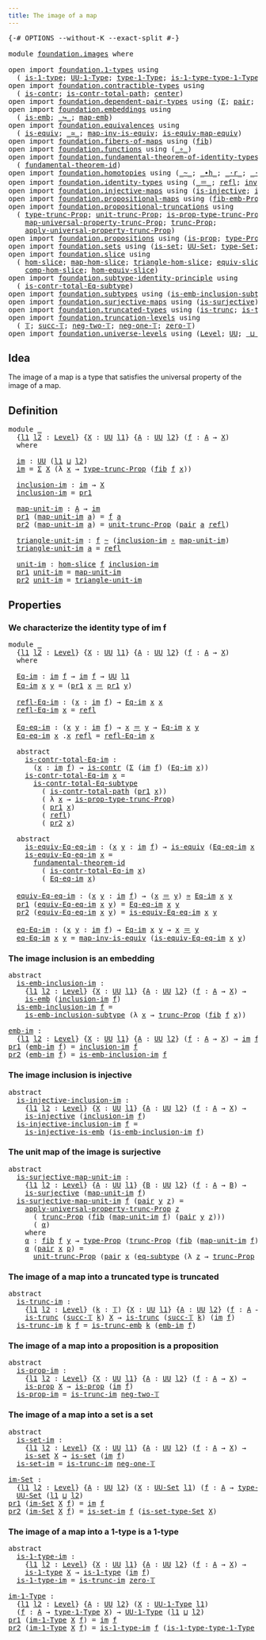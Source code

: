 ```yaml
---
title: The image of a map
---
```


<pre class="Agda"><a id="44" class="Symbol">{-#</a> <a id="48" class="Keyword">OPTIONS</a> <a id="56" class="Pragma">--without-K</a> <a id="68" class="Pragma">--exact-split</a> <a id="82" class="Symbol">#-}</a>

<a id="87" class="Keyword">module</a> <a id="94" href="foundation.images.html" class="Module">foundation.images</a> <a id="112" class="Keyword">where</a>

<a id="119" class="Keyword">open</a> <a id="124" class="Keyword">import</a> <a id="131" href="foundation.1-types.html" class="Module">foundation.1-types</a> <a id="150" class="Keyword">using</a>
  <a id="158" class="Symbol">(</a> <a id="160" href="foundation-core.1-types.html#807" class="Function">is-1-type</a><a id="169" class="Symbol">;</a> <a id="171" href="foundation-core.1-types.html#873" class="Function">UU-1-Type</a><a id="180" class="Symbol">;</a> <a id="182" href="foundation-core.1-types.html#945" class="Function">type-1-Type</a><a id="193" class="Symbol">;</a> <a id="195" href="foundation-core.1-types.html#1022" class="Function">is-1-type-type-1-Type</a><a id="216" class="Symbol">)</a>
<a id="218" class="Keyword">open</a> <a id="223" class="Keyword">import</a> <a id="230" href="foundation.contractible-types.html" class="Module">foundation.contractible-types</a> <a id="260" class="Keyword">using</a>
  <a id="268" class="Symbol">(</a> <a id="270" href="foundation-core.contractible-types.html#1006" class="Function">is-contr</a><a id="278" class="Symbol">;</a> <a id="280" href="foundation-core.contractible-types.html#2046" class="Function">is-contr-total-path</a><a id="299" class="Symbol">;</a> <a id="301" href="foundation-core.contractible-types.html#1098" class="Function">center</a><a id="307" class="Symbol">)</a>
<a id="309" class="Keyword">open</a> <a id="314" class="Keyword">import</a> <a id="321" href="foundation.dependent-pair-types.html" class="Module">foundation.dependent-pair-types</a> <a id="353" class="Keyword">using</a> <a id="359" class="Symbol">(</a><a id="360" href="foundation-core.dependent-pair-types.html#515" class="Record">Σ</a><a id="361" class="Symbol">;</a> <a id="363" href="foundation-core.dependent-pair-types.html#588" class="InductiveConstructor">pair</a><a id="367" class="Symbol">;</a> <a id="369" href="foundation-core.dependent-pair-types.html#605" class="Field">pr1</a><a id="372" class="Symbol">;</a> <a id="374" href="foundation-core.dependent-pair-types.html#617" class="Field">pr2</a><a id="377" class="Symbol">)</a>
<a id="379" class="Keyword">open</a> <a id="384" class="Keyword">import</a> <a id="391" href="foundation.embeddings.html" class="Module">foundation.embeddings</a> <a id="413" class="Keyword">using</a>
  <a id="421" class="Symbol">(</a> <a id="423" href="foundation-core.embeddings.html#992" class="Function">is-emb</a><a id="429" class="Symbol">;</a> <a id="431" href="foundation-core.embeddings.html#1074" class="Function Operator">_↪_</a><a id="434" class="Symbol">;</a> <a id="436" href="foundation-core.embeddings.html#1217" class="Function">map-emb</a><a id="443" class="Symbol">)</a>
<a id="445" class="Keyword">open</a> <a id="450" class="Keyword">import</a> <a id="457" href="foundation.equivalences.html" class="Module">foundation.equivalences</a> <a id="481" class="Keyword">using</a>
  <a id="489" class="Symbol">(</a> <a id="491" href="foundation-core.equivalences.html#1556" class="Function">is-equiv</a><a id="499" class="Symbol">;</a> <a id="501" href="foundation-core.equivalences.html#1621" class="Function Operator">_≃_</a><a id="504" class="Symbol">;</a> <a id="506" href="foundation-core.equivalences.html#4187" class="Function">map-inv-is-equiv</a><a id="522" class="Symbol">;</a> <a id="524" href="foundation-core.equivalences.html#1876" class="Function">is-equiv-map-equiv</a><a id="542" class="Symbol">)</a>
<a id="544" class="Keyword">open</a> <a id="549" class="Keyword">import</a> <a id="556" href="foundation.fibers-of-maps.html" class="Module">foundation.fibers-of-maps</a> <a id="582" class="Keyword">using</a> <a id="588" class="Symbol">(</a><a id="589" href="foundation-core.fibers-of-maps.html#942" class="Function">fib</a><a id="592" class="Symbol">)</a>
<a id="594" class="Keyword">open</a> <a id="599" class="Keyword">import</a> <a id="606" href="foundation.functions.html" class="Module">foundation.functions</a> <a id="627" class="Keyword">using</a> <a id="633" class="Symbol">(</a><a id="634" href="foundation-core.functions.html#420" class="Function Operator">_∘_</a><a id="637" class="Symbol">)</a>
<a id="639" class="Keyword">open</a> <a id="644" class="Keyword">import</a> <a id="651" href="foundation.fundamental-theorem-of-identity-types.html" class="Module">foundation.fundamental-theorem-of-identity-types</a> <a id="700" class="Keyword">using</a>
  <a id="708" class="Symbol">(</a> <a id="710" href="foundation-core.fundamental-theorem-of-identity-types.html#1894" class="Function">fundamental-theorem-id</a><a id="732" class="Symbol">)</a>
<a id="734" class="Keyword">open</a> <a id="739" class="Keyword">import</a> <a id="746" href="foundation.homotopies.html" class="Module">foundation.homotopies</a> <a id="768" class="Keyword">using</a> <a id="774" class="Symbol">(</a><a id="775" href="foundation-core.homotopies.html#1249" class="Function Operator">_~_</a><a id="778" class="Symbol">;</a> <a id="780" href="foundation-core.homotopies.html#1794" class="Function Operator">_∙h_</a><a id="784" class="Symbol">;</a> <a id="786" href="foundation-core.homotopies.html#2710" class="Function Operator">_·r_</a><a id="790" class="Symbol">;</a> <a id="792" href="foundation-core.homotopies.html#2504" class="Function Operator">_·l_</a><a id="796" class="Symbol">)</a>
<a id="798" class="Keyword">open</a> <a id="803" class="Keyword">import</a> <a id="810" href="foundation.identity-types.html" class="Module">foundation.identity-types</a> <a id="836" class="Keyword">using</a> <a id="842" class="Symbol">(</a><a id="843" href="foundation-core.identity-types.html#1865" class="Function Operator">_＝_</a><a id="846" class="Symbol">;</a> <a id="848" href="foundation-core.identity-types.html#1820" class="InductiveConstructor">refl</a><a id="852" class="Symbol">;</a> <a id="854" href="foundation-core.identity-types.html#2729" class="Function">inv</a><a id="857" class="Symbol">;</a> <a id="859" href="foundation-core.identity-types.html#2425" class="Function Operator">_∙_</a><a id="862" class="Symbol">)</a>
<a id="864" class="Keyword">open</a> <a id="869" class="Keyword">import</a> <a id="876" href="foundation.injective-maps.html" class="Module">foundation.injective-maps</a> <a id="902" class="Keyword">using</a> <a id="908" class="Symbol">(</a><a id="909" href="foundation.injective-maps.html#1309" class="Function">is-injective</a><a id="921" class="Symbol">;</a> <a id="923" href="foundation.injective-maps.html#3645" class="Function">is-injective-is-emb</a><a id="942" class="Symbol">)</a>
<a id="944" class="Keyword">open</a> <a id="949" class="Keyword">import</a> <a id="956" href="foundation.propositional-maps.html" class="Module">foundation.propositional-maps</a> <a id="986" class="Keyword">using</a> <a id="992" class="Symbol">(</a><a id="993" href="foundation-core.propositional-maps.html#2437" class="Function">fib-emb-Prop</a><a id="1005" class="Symbol">)</a>
<a id="1007" class="Keyword">open</a> <a id="1012" class="Keyword">import</a> <a id="1019" href="foundation.propositional-truncations.html" class="Module">foundation.propositional-truncations</a> <a id="1056" class="Keyword">using</a>
  <a id="1064" class="Symbol">(</a> <a id="1066" href="foundation.propositional-truncations.html#2209" class="Function">type-trunc-Prop</a><a id="1081" class="Symbol">;</a> <a id="1083" href="foundation.propositional-truncations.html#2293" class="Function">unit-trunc-Prop</a><a id="1098" class="Symbol">;</a> <a id="1100" href="foundation.propositional-truncations.html#2388" class="Function">is-prop-type-trunc-Prop</a><a id="1123" class="Symbol">;</a>
    <a id="1129" href="foundation.propositional-truncations.html#5416" class="Function">map-universal-property-trunc-Prop</a><a id="1162" class="Symbol">;</a> <a id="1164" href="foundation.propositional-truncations.html#2707" class="Function">trunc-Prop</a><a id="1174" class="Symbol">;</a>
    <a id="1180" href="foundation.propositional-truncations.html#5775" class="Function">apply-universal-property-trunc-Prop</a><a id="1215" class="Symbol">)</a>
<a id="1217" class="Keyword">open</a> <a id="1222" class="Keyword">import</a> <a id="1229" href="foundation.propositions.html" class="Module">foundation.propositions</a> <a id="1253" class="Keyword">using</a> <a id="1259" class="Symbol">(</a><a id="1260" href="foundation-core.propositions.html#1309" class="Function">is-prop</a><a id="1267" class="Symbol">;</a> <a id="1269" href="foundation-core.propositions.html#1495" class="Function">type-Prop</a><a id="1278" class="Symbol">)</a>
<a id="1280" class="Keyword">open</a> <a id="1285" class="Keyword">import</a> <a id="1292" href="foundation.sets.html" class="Module">foundation.sets</a> <a id="1308" class="Keyword">using</a> <a id="1314" class="Symbol">(</a><a id="1315" href="foundation-core.sets.html#1113" class="Function">is-set</a><a id="1321" class="Symbol">;</a> <a id="1323" href="foundation-core.sets.html#1190" class="Function">UU-Set</a><a id="1329" class="Symbol">;</a> <a id="1331" href="foundation-core.sets.html#1304" class="Function">type-Set</a><a id="1339" class="Symbol">;</a> <a id="1341" href="foundation-core.sets.html#1355" class="Function">is-set-type-Set</a><a id="1356" class="Symbol">)</a>
<a id="1358" class="Keyword">open</a> <a id="1363" class="Keyword">import</a> <a id="1370" href="foundation.slice.html" class="Module">foundation.slice</a> <a id="1387" class="Keyword">using</a>
  <a id="1395" class="Symbol">(</a> <a id="1397" href="foundation.slice.html#2949" class="Function">hom-slice</a><a id="1406" class="Symbol">;</a> <a id="1408" href="foundation.slice.html#3125" class="Function">map-hom-slice</a><a id="1421" class="Symbol">;</a> <a id="1423" href="foundation.slice.html#3277" class="Function">triangle-hom-slice</a><a id="1441" class="Symbol">;</a> <a id="1443" href="foundation.slice.html#8085" class="Function">equiv-slice</a><a id="1454" class="Symbol">;</a> <a id="1456" href="foundation.slice.html#3653" class="Function">htpy-hom-slice</a><a id="1470" class="Symbol">;</a>
    <a id="1476" href="foundation.slice.html#4410" class="Function">comp-hom-slice</a><a id="1490" class="Symbol">;</a> <a id="1492" href="foundation.slice.html#8277" class="Function">hom-equiv-slice</a><a id="1507" class="Symbol">)</a>
<a id="1509" class="Keyword">open</a> <a id="1514" class="Keyword">import</a> <a id="1521" href="foundation.subtype-identity-principle.html" class="Module">foundation.subtype-identity-principle</a> <a id="1559" class="Keyword">using</a>
  <a id="1567" class="Symbol">(</a> <a id="1569" href="foundation-core.subtype-identity-principle.html#1586" class="Function">is-contr-total-Eq-subtype</a><a id="1594" class="Symbol">)</a>
<a id="1596" class="Keyword">open</a> <a id="1601" class="Keyword">import</a> <a id="1608" href="foundation.subtypes.html" class="Module">foundation.subtypes</a> <a id="1628" class="Keyword">using</a> <a id="1634" class="Symbol">(</a><a id="1635" href="foundation-core.subtypes.html#3755" class="Function">is-emb-inclusion-subtype</a><a id="1659" class="Symbol">;</a> <a id="1661" href="foundation-core.subtypes.html#3438" class="Function">eq-subtype</a><a id="1671" class="Symbol">)</a>
<a id="1673" class="Keyword">open</a> <a id="1678" class="Keyword">import</a> <a id="1685" href="foundation.surjective-maps.html" class="Module">foundation.surjective-maps</a> <a id="1712" class="Keyword">using</a> <a id="1718" class="Symbol">(</a><a id="1719" href="foundation.surjective-maps.html#1938" class="Function">is-surjective</a><a id="1732" class="Symbol">)</a>
<a id="1734" class="Keyword">open</a> <a id="1739" class="Keyword">import</a> <a id="1746" href="foundation.truncated-types.html" class="Module">foundation.truncated-types</a> <a id="1773" class="Keyword">using</a> <a id="1779" class="Symbol">(</a><a id="1780" href="foundation-core.truncated-types.html#1741" class="Function">is-trunc</a><a id="1788" class="Symbol">;</a> <a id="1790" href="foundation-core.truncated-types.html#5461" class="Function">is-trunc-emb</a><a id="1802" class="Symbol">)</a>
<a id="1804" class="Keyword">open</a> <a id="1809" class="Keyword">import</a> <a id="1816" href="foundation.truncation-levels.html" class="Module">foundation.truncation-levels</a> <a id="1845" class="Keyword">using</a>
  <a id="1853" class="Symbol">(</a> <a id="1855" href="foundation-core.truncation-levels.html#395" class="Datatype">𝕋</a><a id="1856" class="Symbol">;</a> <a id="1858" href="foundation-core.truncation-levels.html#432" class="InductiveConstructor">succ-𝕋</a><a id="1864" class="Symbol">;</a> <a id="1866" href="foundation-core.truncation-levels.html#416" class="InductiveConstructor">neg-two-𝕋</a><a id="1875" class="Symbol">;</a> <a id="1877" href="foundation-core.truncation-levels.html#448" class="Function">neg-one-𝕋</a><a id="1886" class="Symbol">;</a> <a id="1888" href="foundation-core.truncation-levels.html#492" class="Function">zero-𝕋</a><a id="1894" class="Symbol">)</a>
<a id="1896" class="Keyword">open</a> <a id="1901" class="Keyword">import</a> <a id="1908" href="foundation.universe-levels.html" class="Module">foundation.universe-levels</a> <a id="1935" class="Keyword">using</a> <a id="1941" class="Symbol">(</a><a id="1942" href="Agda.Primitive.html#597" class="Postulate">Level</a><a id="1947" class="Symbol">;</a> <a id="1949" href="foundation-core.universe-levels.html#235" class="Primitive">UU</a><a id="1951" class="Symbol">;</a> <a id="1953" href="Agda.Primitive.html#810" class="Primitive Operator">_⊔_</a><a id="1956" class="Symbol">)</a>
</pre>
## Idea

The image of a map is a type that satisfies the universal property of the image of a map.

## Definition

<pre class="Agda"><a id="2086" class="Keyword">module</a> <a id="2093" href="foundation.images.html#2093" class="Module">_</a>
  <a id="2097" class="Symbol">{</a><a id="2098" href="foundation.images.html#2098" class="Bound">l1</a> <a id="2101" href="foundation.images.html#2101" class="Bound">l2</a> <a id="2104" class="Symbol">:</a> <a id="2106" href="Agda.Primitive.html#597" class="Postulate">Level</a><a id="2111" class="Symbol">}</a> <a id="2113" class="Symbol">{</a><a id="2114" href="foundation.images.html#2114" class="Bound">X</a> <a id="2116" class="Symbol">:</a> <a id="2118" href="foundation-core.universe-levels.html#235" class="Primitive">UU</a> <a id="2121" href="foundation.images.html#2098" class="Bound">l1</a><a id="2123" class="Symbol">}</a> <a id="2125" class="Symbol">{</a><a id="2126" href="foundation.images.html#2126" class="Bound">A</a> <a id="2128" class="Symbol">:</a> <a id="2130" href="foundation-core.universe-levels.html#235" class="Primitive">UU</a> <a id="2133" href="foundation.images.html#2101" class="Bound">l2</a><a id="2135" class="Symbol">}</a> <a id="2137" class="Symbol">(</a><a id="2138" href="foundation.images.html#2138" class="Bound">f</a> <a id="2140" class="Symbol">:</a> <a id="2142" href="foundation.images.html#2126" class="Bound">A</a> <a id="2144" class="Symbol">→</a> <a id="2146" href="foundation.images.html#2114" class="Bound">X</a><a id="2147" class="Symbol">)</a>
  <a id="2151" class="Keyword">where</a>
    
  <a id="2164" href="foundation.images.html#2164" class="Function">im</a> <a id="2167" class="Symbol">:</a> <a id="2169" href="foundation-core.universe-levels.html#235" class="Primitive">UU</a> <a id="2172" class="Symbol">(</a><a id="2173" href="foundation.images.html#2098" class="Bound">l1</a> <a id="2176" href="Agda.Primitive.html#810" class="Primitive Operator">⊔</a> <a id="2178" href="foundation.images.html#2101" class="Bound">l2</a><a id="2180" class="Symbol">)</a>
  <a id="2184" href="foundation.images.html#2164" class="Function">im</a> <a id="2187" class="Symbol">=</a> <a id="2189" href="foundation-core.dependent-pair-types.html#515" class="Record">Σ</a> <a id="2191" href="foundation.images.html#2114" class="Bound">X</a> <a id="2193" class="Symbol">(λ</a> <a id="2196" href="foundation.images.html#2196" class="Bound">x</a> <a id="2198" class="Symbol">→</a> <a id="2200" href="foundation.propositional-truncations.html#2209" class="Function">type-trunc-Prop</a> <a id="2216" class="Symbol">(</a><a id="2217" href="foundation-core.fibers-of-maps.html#942" class="Function">fib</a> <a id="2221" href="foundation.images.html#2138" class="Bound">f</a> <a id="2223" href="foundation.images.html#2196" class="Bound">x</a><a id="2224" class="Symbol">))</a>

  <a id="2230" href="foundation.images.html#2230" class="Function">inclusion-im</a> <a id="2243" class="Symbol">:</a> <a id="2245" href="foundation.images.html#2164" class="Function">im</a> <a id="2248" class="Symbol">→</a> <a id="2250" href="foundation.images.html#2114" class="Bound">X</a>
  <a id="2254" href="foundation.images.html#2230" class="Function">inclusion-im</a> <a id="2267" class="Symbol">=</a> <a id="2269" href="foundation-core.dependent-pair-types.html#605" class="Field">pr1</a>

  <a id="2276" href="foundation.images.html#2276" class="Function">map-unit-im</a> <a id="2288" class="Symbol">:</a> <a id="2290" href="foundation.images.html#2126" class="Bound">A</a> <a id="2292" class="Symbol">→</a> <a id="2294" href="foundation.images.html#2164" class="Function">im</a>
  <a id="2299" href="foundation-core.dependent-pair-types.html#605" class="Field">pr1</a> <a id="2303" class="Symbol">(</a><a id="2304" href="foundation.images.html#2276" class="Function">map-unit-im</a> <a id="2316" href="foundation.images.html#2316" class="Bound">a</a><a id="2317" class="Symbol">)</a> <a id="2319" class="Symbol">=</a> <a id="2321" href="foundation.images.html#2138" class="Bound">f</a> <a id="2323" href="foundation.images.html#2316" class="Bound">a</a>
  <a id="2327" href="foundation-core.dependent-pair-types.html#617" class="Field">pr2</a> <a id="2331" class="Symbol">(</a><a id="2332" href="foundation.images.html#2276" class="Function">map-unit-im</a> <a id="2344" href="foundation.images.html#2344" class="Bound">a</a><a id="2345" class="Symbol">)</a> <a id="2347" class="Symbol">=</a> <a id="2349" href="foundation.propositional-truncations.html#2293" class="Function">unit-trunc-Prop</a> <a id="2365" class="Symbol">(</a><a id="2366" href="foundation-core.dependent-pair-types.html#588" class="InductiveConstructor">pair</a> <a id="2371" href="foundation.images.html#2344" class="Bound">a</a> <a id="2373" href="foundation-core.identity-types.html#1820" class="InductiveConstructor">refl</a><a id="2377" class="Symbol">)</a>

  <a id="2382" href="foundation.images.html#2382" class="Function">triangle-unit-im</a> <a id="2399" class="Symbol">:</a> <a id="2401" href="foundation.images.html#2138" class="Bound">f</a> <a id="2403" href="foundation-core.homotopies.html#1249" class="Function Operator">~</a> <a id="2405" class="Symbol">(</a><a id="2406" href="foundation.images.html#2230" class="Function">inclusion-im</a> <a id="2419" href="foundation-core.functions.html#420" class="Function Operator">∘</a> <a id="2421" href="foundation.images.html#2276" class="Function">map-unit-im</a><a id="2432" class="Symbol">)</a>
  <a id="2436" href="foundation.images.html#2382" class="Function">triangle-unit-im</a> <a id="2453" href="foundation.images.html#2453" class="Bound">a</a> <a id="2455" class="Symbol">=</a> <a id="2457" href="foundation-core.identity-types.html#1820" class="InductiveConstructor">refl</a>

  <a id="2465" href="foundation.images.html#2465" class="Function">unit-im</a> <a id="2473" class="Symbol">:</a> <a id="2475" href="foundation.slice.html#2949" class="Function">hom-slice</a> <a id="2485" href="foundation.images.html#2138" class="Bound">f</a> <a id="2487" href="foundation.images.html#2230" class="Function">inclusion-im</a>
  <a id="2502" href="foundation-core.dependent-pair-types.html#605" class="Field">pr1</a> <a id="2506" href="foundation.images.html#2465" class="Function">unit-im</a> <a id="2514" class="Symbol">=</a> <a id="2516" href="foundation.images.html#2276" class="Function">map-unit-im</a>
  <a id="2530" href="foundation-core.dependent-pair-types.html#617" class="Field">pr2</a> <a id="2534" href="foundation.images.html#2465" class="Function">unit-im</a> <a id="2542" class="Symbol">=</a> <a id="2544" href="foundation.images.html#2382" class="Function">triangle-unit-im</a>
</pre>
## Properties

### We characterize the identity type of im f

<pre class="Agda"><a id="2636" class="Keyword">module</a> <a id="2643" href="foundation.images.html#2643" class="Module">_</a>
  <a id="2647" class="Symbol">{</a><a id="2648" href="foundation.images.html#2648" class="Bound">l1</a> <a id="2651" href="foundation.images.html#2651" class="Bound">l2</a> <a id="2654" class="Symbol">:</a> <a id="2656" href="Agda.Primitive.html#597" class="Postulate">Level</a><a id="2661" class="Symbol">}</a> <a id="2663" class="Symbol">{</a><a id="2664" href="foundation.images.html#2664" class="Bound">X</a> <a id="2666" class="Symbol">:</a> <a id="2668" href="foundation-core.universe-levels.html#235" class="Primitive">UU</a> <a id="2671" href="foundation.images.html#2648" class="Bound">l1</a><a id="2673" class="Symbol">}</a> <a id="2675" class="Symbol">{</a><a id="2676" href="foundation.images.html#2676" class="Bound">A</a> <a id="2678" class="Symbol">:</a> <a id="2680" href="foundation-core.universe-levels.html#235" class="Primitive">UU</a> <a id="2683" href="foundation.images.html#2651" class="Bound">l2</a><a id="2685" class="Symbol">}</a> <a id="2687" class="Symbol">(</a><a id="2688" href="foundation.images.html#2688" class="Bound">f</a> <a id="2690" class="Symbol">:</a> <a id="2692" href="foundation.images.html#2676" class="Bound">A</a> <a id="2694" class="Symbol">→</a> <a id="2696" href="foundation.images.html#2664" class="Bound">X</a><a id="2697" class="Symbol">)</a>
  <a id="2701" class="Keyword">where</a>

  <a id="2710" href="foundation.images.html#2710" class="Function">Eq-im</a> <a id="2716" class="Symbol">:</a> <a id="2718" href="foundation.images.html#2164" class="Function">im</a> <a id="2721" href="foundation.images.html#2688" class="Bound">f</a> <a id="2723" class="Symbol">→</a> <a id="2725" href="foundation.images.html#2164" class="Function">im</a> <a id="2728" href="foundation.images.html#2688" class="Bound">f</a> <a id="2730" class="Symbol">→</a> <a id="2732" href="foundation-core.universe-levels.html#235" class="Primitive">UU</a> <a id="2735" href="foundation.images.html#2648" class="Bound">l1</a>
  <a id="2740" href="foundation.images.html#2710" class="Function">Eq-im</a> <a id="2746" href="foundation.images.html#2746" class="Bound">x</a> <a id="2748" href="foundation.images.html#2748" class="Bound">y</a> <a id="2750" class="Symbol">=</a> <a id="2752" class="Symbol">(</a><a id="2753" href="foundation-core.dependent-pair-types.html#605" class="Field">pr1</a> <a id="2757" href="foundation.images.html#2746" class="Bound">x</a> <a id="2759" href="foundation-core.identity-types.html#1865" class="Function Operator">＝</a> <a id="2761" href="foundation-core.dependent-pair-types.html#605" class="Field">pr1</a> <a id="2765" href="foundation.images.html#2748" class="Bound">y</a><a id="2766" class="Symbol">)</a>

  <a id="2771" href="foundation.images.html#2771" class="Function">refl-Eq-im</a> <a id="2782" class="Symbol">:</a> <a id="2784" class="Symbol">(</a><a id="2785" href="foundation.images.html#2785" class="Bound">x</a> <a id="2787" class="Symbol">:</a> <a id="2789" href="foundation.images.html#2164" class="Function">im</a> <a id="2792" href="foundation.images.html#2688" class="Bound">f</a><a id="2793" class="Symbol">)</a> <a id="2795" class="Symbol">→</a> <a id="2797" href="foundation.images.html#2710" class="Function">Eq-im</a> <a id="2803" href="foundation.images.html#2785" class="Bound">x</a> <a id="2805" href="foundation.images.html#2785" class="Bound">x</a>
  <a id="2809" href="foundation.images.html#2771" class="Function">refl-Eq-im</a> <a id="2820" href="foundation.images.html#2820" class="Bound">x</a> <a id="2822" class="Symbol">=</a> <a id="2824" href="foundation-core.identity-types.html#1820" class="InductiveConstructor">refl</a>

  <a id="2832" href="foundation.images.html#2832" class="Function">Eq-eq-im</a> <a id="2841" class="Symbol">:</a> <a id="2843" class="Symbol">(</a><a id="2844" href="foundation.images.html#2844" class="Bound">x</a> <a id="2846" href="foundation.images.html#2846" class="Bound">y</a> <a id="2848" class="Symbol">:</a> <a id="2850" href="foundation.images.html#2164" class="Function">im</a> <a id="2853" href="foundation.images.html#2688" class="Bound">f</a><a id="2854" class="Symbol">)</a> <a id="2856" class="Symbol">→</a> <a id="2858" href="foundation.images.html#2844" class="Bound">x</a> <a id="2860" href="foundation-core.identity-types.html#1865" class="Function Operator">＝</a> <a id="2862" href="foundation.images.html#2846" class="Bound">y</a> <a id="2864" class="Symbol">→</a> <a id="2866" href="foundation.images.html#2710" class="Function">Eq-im</a> <a id="2872" href="foundation.images.html#2844" class="Bound">x</a> <a id="2874" href="foundation.images.html#2846" class="Bound">y</a>
  <a id="2878" href="foundation.images.html#2832" class="Function">Eq-eq-im</a> <a id="2887" href="foundation.images.html#2887" class="Bound">x</a> <a id="2889" class="DottedPattern Symbol">.</a><a id="2890" href="foundation.images.html#2887" class="DottedPattern Bound">x</a> <a id="2892" href="foundation-core.identity-types.html#1820" class="InductiveConstructor">refl</a> <a id="2897" class="Symbol">=</a> <a id="2899" href="foundation.images.html#2771" class="Function">refl-Eq-im</a> <a id="2910" href="foundation.images.html#2887" class="Bound">x</a>

  <a id="2915" class="Keyword">abstract</a>
    <a id="2928" href="foundation.images.html#2928" class="Function">is-contr-total-Eq-im</a> <a id="2949" class="Symbol">:</a>
      <a id="2957" class="Symbol">(</a><a id="2958" href="foundation.images.html#2958" class="Bound">x</a> <a id="2960" class="Symbol">:</a> <a id="2962" href="foundation.images.html#2164" class="Function">im</a> <a id="2965" href="foundation.images.html#2688" class="Bound">f</a><a id="2966" class="Symbol">)</a> <a id="2968" class="Symbol">→</a> <a id="2970" href="foundation-core.contractible-types.html#1006" class="Function">is-contr</a> <a id="2979" class="Symbol">(</a><a id="2980" href="foundation-core.dependent-pair-types.html#515" class="Record">Σ</a> <a id="2982" class="Symbol">(</a><a id="2983" href="foundation.images.html#2164" class="Function">im</a> <a id="2986" href="foundation.images.html#2688" class="Bound">f</a><a id="2987" class="Symbol">)</a> <a id="2989" class="Symbol">(</a><a id="2990" href="foundation.images.html#2710" class="Function">Eq-im</a> <a id="2996" href="foundation.images.html#2958" class="Bound">x</a><a id="2997" class="Symbol">))</a>
    <a id="3004" href="foundation.images.html#2928" class="Function">is-contr-total-Eq-im</a> <a id="3025" href="foundation.images.html#3025" class="Bound">x</a> <a id="3027" class="Symbol">=</a>
      <a id="3035" href="foundation-core.subtype-identity-principle.html#1586" class="Function">is-contr-total-Eq-subtype</a>
        <a id="3069" class="Symbol">(</a> <a id="3071" href="foundation-core.contractible-types.html#2046" class="Function">is-contr-total-path</a> <a id="3091" class="Symbol">(</a><a id="3092" href="foundation-core.dependent-pair-types.html#605" class="Field">pr1</a> <a id="3096" href="foundation.images.html#3025" class="Bound">x</a><a id="3097" class="Symbol">))</a>
        <a id="3108" class="Symbol">(</a> <a id="3110" class="Symbol">λ</a> <a id="3112" href="foundation.images.html#3112" class="Bound">x</a> <a id="3114" class="Symbol">→</a> <a id="3116" href="foundation.propositional-truncations.html#2388" class="Function">is-prop-type-trunc-Prop</a><a id="3139" class="Symbol">)</a>
        <a id="3149" class="Symbol">(</a> <a id="3151" href="foundation-core.dependent-pair-types.html#605" class="Field">pr1</a> <a id="3155" href="foundation.images.html#3025" class="Bound">x</a><a id="3156" class="Symbol">)</a>
        <a id="3166" class="Symbol">(</a> <a id="3168" href="foundation-core.identity-types.html#1820" class="InductiveConstructor">refl</a><a id="3172" class="Symbol">)</a>
        <a id="3182" class="Symbol">(</a> <a id="3184" href="foundation-core.dependent-pair-types.html#617" class="Field">pr2</a> <a id="3188" href="foundation.images.html#3025" class="Bound">x</a><a id="3189" class="Symbol">)</a>

  <a id="3194" class="Keyword">abstract</a>
    <a id="3207" href="foundation.images.html#3207" class="Function">is-equiv-Eq-eq-im</a> <a id="3225" class="Symbol">:</a> <a id="3227" class="Symbol">(</a><a id="3228" href="foundation.images.html#3228" class="Bound">x</a> <a id="3230" href="foundation.images.html#3230" class="Bound">y</a> <a id="3232" class="Symbol">:</a> <a id="3234" href="foundation.images.html#2164" class="Function">im</a> <a id="3237" href="foundation.images.html#2688" class="Bound">f</a><a id="3238" class="Symbol">)</a> <a id="3240" class="Symbol">→</a> <a id="3242" href="foundation-core.equivalences.html#1556" class="Function">is-equiv</a> <a id="3251" class="Symbol">(</a><a id="3252" href="foundation.images.html#2832" class="Function">Eq-eq-im</a> <a id="3261" href="foundation.images.html#3228" class="Bound">x</a> <a id="3263" href="foundation.images.html#3230" class="Bound">y</a><a id="3264" class="Symbol">)</a>
    <a id="3270" href="foundation.images.html#3207" class="Function">is-equiv-Eq-eq-im</a> <a id="3288" href="foundation.images.html#3288" class="Bound">x</a> <a id="3290" class="Symbol">=</a>
      <a id="3298" href="foundation-core.fundamental-theorem-of-identity-types.html#1894" class="Function">fundamental-theorem-id</a> 
        <a id="3330" class="Symbol">(</a> <a id="3332" href="foundation.images.html#2928" class="Function">is-contr-total-Eq-im</a> <a id="3353" href="foundation.images.html#3288" class="Bound">x</a><a id="3354" class="Symbol">)</a>
        <a id="3364" class="Symbol">(</a> <a id="3366" href="foundation.images.html#2832" class="Function">Eq-eq-im</a> <a id="3375" href="foundation.images.html#3288" class="Bound">x</a><a id="3376" class="Symbol">)</a>

  <a id="3381" href="foundation.images.html#3381" class="Function">equiv-Eq-eq-im</a> <a id="3396" class="Symbol">:</a> <a id="3398" class="Symbol">(</a><a id="3399" href="foundation.images.html#3399" class="Bound">x</a> <a id="3401" href="foundation.images.html#3401" class="Bound">y</a> <a id="3403" class="Symbol">:</a> <a id="3405" href="foundation.images.html#2164" class="Function">im</a> <a id="3408" href="foundation.images.html#2688" class="Bound">f</a><a id="3409" class="Symbol">)</a> <a id="3411" class="Symbol">→</a> <a id="3413" class="Symbol">(</a><a id="3414" href="foundation.images.html#3399" class="Bound">x</a> <a id="3416" href="foundation-core.identity-types.html#1865" class="Function Operator">＝</a> <a id="3418" href="foundation.images.html#3401" class="Bound">y</a><a id="3419" class="Symbol">)</a> <a id="3421" href="foundation-core.equivalences.html#1621" class="Function Operator">≃</a> <a id="3423" href="foundation.images.html#2710" class="Function">Eq-im</a> <a id="3429" href="foundation.images.html#3399" class="Bound">x</a> <a id="3431" href="foundation.images.html#3401" class="Bound">y</a>
  <a id="3435" href="foundation-core.dependent-pair-types.html#605" class="Field">pr1</a> <a id="3439" class="Symbol">(</a><a id="3440" href="foundation.images.html#3381" class="Function">equiv-Eq-eq-im</a> <a id="3455" href="foundation.images.html#3455" class="Bound">x</a> <a id="3457" href="foundation.images.html#3457" class="Bound">y</a><a id="3458" class="Symbol">)</a> <a id="3460" class="Symbol">=</a> <a id="3462" href="foundation.images.html#2832" class="Function">Eq-eq-im</a> <a id="3471" href="foundation.images.html#3455" class="Bound">x</a> <a id="3473" href="foundation.images.html#3457" class="Bound">y</a>
  <a id="3477" href="foundation-core.dependent-pair-types.html#617" class="Field">pr2</a> <a id="3481" class="Symbol">(</a><a id="3482" href="foundation.images.html#3381" class="Function">equiv-Eq-eq-im</a> <a id="3497" href="foundation.images.html#3497" class="Bound">x</a> <a id="3499" href="foundation.images.html#3499" class="Bound">y</a><a id="3500" class="Symbol">)</a> <a id="3502" class="Symbol">=</a> <a id="3504" href="foundation.images.html#3207" class="Function">is-equiv-Eq-eq-im</a> <a id="3522" href="foundation.images.html#3497" class="Bound">x</a> <a id="3524" href="foundation.images.html#3499" class="Bound">y</a>

  <a id="3529" href="foundation.images.html#3529" class="Function">eq-Eq-im</a> <a id="3538" class="Symbol">:</a> <a id="3540" class="Symbol">(</a><a id="3541" href="foundation.images.html#3541" class="Bound">x</a> <a id="3543" href="foundation.images.html#3543" class="Bound">y</a> <a id="3545" class="Symbol">:</a> <a id="3547" href="foundation.images.html#2164" class="Function">im</a> <a id="3550" href="foundation.images.html#2688" class="Bound">f</a><a id="3551" class="Symbol">)</a> <a id="3553" class="Symbol">→</a> <a id="3555" href="foundation.images.html#2710" class="Function">Eq-im</a> <a id="3561" href="foundation.images.html#3541" class="Bound">x</a> <a id="3563" href="foundation.images.html#3543" class="Bound">y</a> <a id="3565" class="Symbol">→</a> <a id="3567" href="foundation.images.html#3541" class="Bound">x</a> <a id="3569" href="foundation-core.identity-types.html#1865" class="Function Operator">＝</a> <a id="3571" href="foundation.images.html#3543" class="Bound">y</a>
  <a id="3575" href="foundation.images.html#3529" class="Function">eq-Eq-im</a> <a id="3584" href="foundation.images.html#3584" class="Bound">x</a> <a id="3586" href="foundation.images.html#3586" class="Bound">y</a> <a id="3588" class="Symbol">=</a> <a id="3590" href="foundation-core.equivalences.html#4187" class="Function">map-inv-is-equiv</a> <a id="3607" class="Symbol">(</a><a id="3608" href="foundation.images.html#3207" class="Function">is-equiv-Eq-eq-im</a> <a id="3626" href="foundation.images.html#3584" class="Bound">x</a> <a id="3628" href="foundation.images.html#3586" class="Bound">y</a><a id="3629" class="Symbol">)</a>
</pre>
### The image inclusion is an embedding

<pre class="Agda"><a id="3685" class="Keyword">abstract</a>
  <a id="is-emb-inclusion-im"></a><a id="3696" href="foundation.images.html#3696" class="Function">is-emb-inclusion-im</a> <a id="3716" class="Symbol">:</a>
    <a id="3722" class="Symbol">{</a><a id="3723" href="foundation.images.html#3723" class="Bound">l1</a> <a id="3726" href="foundation.images.html#3726" class="Bound">l2</a> <a id="3729" class="Symbol">:</a> <a id="3731" href="Agda.Primitive.html#597" class="Postulate">Level</a><a id="3736" class="Symbol">}</a> <a id="3738" class="Symbol">{</a><a id="3739" href="foundation.images.html#3739" class="Bound">X</a> <a id="3741" class="Symbol">:</a> <a id="3743" href="foundation-core.universe-levels.html#235" class="Primitive">UU</a> <a id="3746" href="foundation.images.html#3723" class="Bound">l1</a><a id="3748" class="Symbol">}</a> <a id="3750" class="Symbol">{</a><a id="3751" href="foundation.images.html#3751" class="Bound">A</a> <a id="3753" class="Symbol">:</a> <a id="3755" href="foundation-core.universe-levels.html#235" class="Primitive">UU</a> <a id="3758" href="foundation.images.html#3726" class="Bound">l2</a><a id="3760" class="Symbol">}</a> <a id="3762" class="Symbol">(</a><a id="3763" href="foundation.images.html#3763" class="Bound">f</a> <a id="3765" class="Symbol">:</a> <a id="3767" href="foundation.images.html#3751" class="Bound">A</a> <a id="3769" class="Symbol">→</a> <a id="3771" href="foundation.images.html#3739" class="Bound">X</a><a id="3772" class="Symbol">)</a> <a id="3774" class="Symbol">→</a>
    <a id="3780" href="foundation-core.embeddings.html#992" class="Function">is-emb</a> <a id="3787" class="Symbol">(</a><a id="3788" href="foundation.images.html#2230" class="Function">inclusion-im</a> <a id="3801" href="foundation.images.html#3763" class="Bound">f</a><a id="3802" class="Symbol">)</a>
  <a id="3806" href="foundation.images.html#3696" class="Function">is-emb-inclusion-im</a> <a id="3826" href="foundation.images.html#3826" class="Bound">f</a> <a id="3828" class="Symbol">=</a>
    <a id="3834" href="foundation-core.subtypes.html#3755" class="Function">is-emb-inclusion-subtype</a> <a id="3859" class="Symbol">(λ</a> <a id="3862" href="foundation.images.html#3862" class="Bound">x</a> <a id="3864" class="Symbol">→</a> <a id="3866" href="foundation.propositional-truncations.html#2707" class="Function">trunc-Prop</a> <a id="3877" class="Symbol">(</a><a id="3878" href="foundation-core.fibers-of-maps.html#942" class="Function">fib</a> <a id="3882" href="foundation.images.html#3826" class="Bound">f</a> <a id="3884" href="foundation.images.html#3862" class="Bound">x</a><a id="3885" class="Symbol">))</a>

<a id="emb-im"></a><a id="3889" href="foundation.images.html#3889" class="Function">emb-im</a> <a id="3896" class="Symbol">:</a>
  <a id="3900" class="Symbol">{</a><a id="3901" href="foundation.images.html#3901" class="Bound">l1</a> <a id="3904" href="foundation.images.html#3904" class="Bound">l2</a> <a id="3907" class="Symbol">:</a> <a id="3909" href="Agda.Primitive.html#597" class="Postulate">Level</a><a id="3914" class="Symbol">}</a> <a id="3916" class="Symbol">{</a><a id="3917" href="foundation.images.html#3917" class="Bound">X</a> <a id="3919" class="Symbol">:</a> <a id="3921" href="foundation-core.universe-levels.html#235" class="Primitive">UU</a> <a id="3924" href="foundation.images.html#3901" class="Bound">l1</a><a id="3926" class="Symbol">}</a> <a id="3928" class="Symbol">{</a><a id="3929" href="foundation.images.html#3929" class="Bound">A</a> <a id="3931" class="Symbol">:</a> <a id="3933" href="foundation-core.universe-levels.html#235" class="Primitive">UU</a> <a id="3936" href="foundation.images.html#3904" class="Bound">l2</a><a id="3938" class="Symbol">}</a> <a id="3940" class="Symbol">(</a><a id="3941" href="foundation.images.html#3941" class="Bound">f</a> <a id="3943" class="Symbol">:</a> <a id="3945" href="foundation.images.html#3929" class="Bound">A</a> <a id="3947" class="Symbol">→</a> <a id="3949" href="foundation.images.html#3917" class="Bound">X</a><a id="3950" class="Symbol">)</a> <a id="3952" class="Symbol">→</a> <a id="3954" href="foundation.images.html#2164" class="Function">im</a> <a id="3957" href="foundation.images.html#3941" class="Bound">f</a> <a id="3959" href="foundation-core.embeddings.html#1074" class="Function Operator">↪</a> <a id="3961" href="foundation.images.html#3917" class="Bound">X</a>
<a id="3963" href="foundation-core.dependent-pair-types.html#605" class="Field">pr1</a> <a id="3967" class="Symbol">(</a><a id="3968" href="foundation.images.html#3889" class="Function">emb-im</a> <a id="3975" href="foundation.images.html#3975" class="Bound">f</a><a id="3976" class="Symbol">)</a> <a id="3978" class="Symbol">=</a> <a id="3980" href="foundation.images.html#2230" class="Function">inclusion-im</a> <a id="3993" href="foundation.images.html#3975" class="Bound">f</a>
<a id="3995" href="foundation-core.dependent-pair-types.html#617" class="Field">pr2</a> <a id="3999" class="Symbol">(</a><a id="4000" href="foundation.images.html#3889" class="Function">emb-im</a> <a id="4007" href="foundation.images.html#4007" class="Bound">f</a><a id="4008" class="Symbol">)</a> <a id="4010" class="Symbol">=</a> <a id="4012" href="foundation.images.html#3696" class="Function">is-emb-inclusion-im</a> <a id="4032" href="foundation.images.html#4007" class="Bound">f</a>
</pre>
### The image inclusion is injective

<pre class="Agda"><a id="4085" class="Keyword">abstract</a>
  <a id="is-injective-inclusion-im"></a><a id="4096" href="foundation.images.html#4096" class="Function">is-injective-inclusion-im</a> <a id="4122" class="Symbol">:</a>
    <a id="4128" class="Symbol">{</a><a id="4129" href="foundation.images.html#4129" class="Bound">l1</a> <a id="4132" href="foundation.images.html#4132" class="Bound">l2</a> <a id="4135" class="Symbol">:</a> <a id="4137" href="Agda.Primitive.html#597" class="Postulate">Level</a><a id="4142" class="Symbol">}</a> <a id="4144" class="Symbol">{</a><a id="4145" href="foundation.images.html#4145" class="Bound">X</a> <a id="4147" class="Symbol">:</a> <a id="4149" href="foundation-core.universe-levels.html#235" class="Primitive">UU</a> <a id="4152" href="foundation.images.html#4129" class="Bound">l1</a><a id="4154" class="Symbol">}</a> <a id="4156" class="Symbol">{</a><a id="4157" href="foundation.images.html#4157" class="Bound">A</a> <a id="4159" class="Symbol">:</a> <a id="4161" href="foundation-core.universe-levels.html#235" class="Primitive">UU</a> <a id="4164" href="foundation.images.html#4132" class="Bound">l2</a><a id="4166" class="Symbol">}</a> <a id="4168" class="Symbol">(</a><a id="4169" href="foundation.images.html#4169" class="Bound">f</a> <a id="4171" class="Symbol">:</a> <a id="4173" href="foundation.images.html#4157" class="Bound">A</a> <a id="4175" class="Symbol">→</a> <a id="4177" href="foundation.images.html#4145" class="Bound">X</a><a id="4178" class="Symbol">)</a> <a id="4180" class="Symbol">→</a>
    <a id="4186" href="foundation.injective-maps.html#1309" class="Function">is-injective</a> <a id="4199" class="Symbol">(</a><a id="4200" href="foundation.images.html#2230" class="Function">inclusion-im</a> <a id="4213" href="foundation.images.html#4169" class="Bound">f</a><a id="4214" class="Symbol">)</a>
  <a id="4218" href="foundation.images.html#4096" class="Function">is-injective-inclusion-im</a> <a id="4244" href="foundation.images.html#4244" class="Bound">f</a> <a id="4246" class="Symbol">=</a>
    <a id="4252" href="foundation.injective-maps.html#3645" class="Function">is-injective-is-emb</a> <a id="4272" class="Symbol">(</a><a id="4273" href="foundation.images.html#3696" class="Function">is-emb-inclusion-im</a> <a id="4293" href="foundation.images.html#4244" class="Bound">f</a><a id="4294" class="Symbol">)</a>
</pre>
### The unit map of the image is surjective

<pre class="Agda"><a id="4354" class="Keyword">abstract</a>
  <a id="is-surjective-map-unit-im"></a><a id="4365" href="foundation.images.html#4365" class="Function">is-surjective-map-unit-im</a> <a id="4391" class="Symbol">:</a>
    <a id="4397" class="Symbol">{</a><a id="4398" href="foundation.images.html#4398" class="Bound">l1</a> <a id="4401" href="foundation.images.html#4401" class="Bound">l2</a> <a id="4404" class="Symbol">:</a> <a id="4406" href="Agda.Primitive.html#597" class="Postulate">Level</a><a id="4411" class="Symbol">}</a> <a id="4413" class="Symbol">{</a><a id="4414" href="foundation.images.html#4414" class="Bound">A</a> <a id="4416" class="Symbol">:</a> <a id="4418" href="foundation-core.universe-levels.html#235" class="Primitive">UU</a> <a id="4421" href="foundation.images.html#4398" class="Bound">l1</a><a id="4423" class="Symbol">}</a> <a id="4425" class="Symbol">{</a><a id="4426" href="foundation.images.html#4426" class="Bound">B</a> <a id="4428" class="Symbol">:</a> <a id="4430" href="foundation-core.universe-levels.html#235" class="Primitive">UU</a> <a id="4433" href="foundation.images.html#4401" class="Bound">l2</a><a id="4435" class="Symbol">}</a> <a id="4437" class="Symbol">(</a><a id="4438" href="foundation.images.html#4438" class="Bound">f</a> <a id="4440" class="Symbol">:</a> <a id="4442" href="foundation.images.html#4414" class="Bound">A</a> <a id="4444" class="Symbol">→</a> <a id="4446" href="foundation.images.html#4426" class="Bound">B</a><a id="4447" class="Symbol">)</a> <a id="4449" class="Symbol">→</a>
    <a id="4455" href="foundation.surjective-maps.html#1938" class="Function">is-surjective</a> <a id="4469" class="Symbol">(</a><a id="4470" href="foundation.images.html#2276" class="Function">map-unit-im</a> <a id="4482" href="foundation.images.html#4438" class="Bound">f</a><a id="4483" class="Symbol">)</a>
  <a id="4487" href="foundation.images.html#4365" class="Function">is-surjective-map-unit-im</a> <a id="4513" href="foundation.images.html#4513" class="Bound">f</a> <a id="4515" class="Symbol">(</a><a id="4516" href="foundation-core.dependent-pair-types.html#588" class="InductiveConstructor">pair</a> <a id="4521" href="foundation.images.html#4521" class="Bound">y</a> <a id="4523" href="foundation.images.html#4523" class="Bound">z</a><a id="4524" class="Symbol">)</a> <a id="4526" class="Symbol">=</a>
    <a id="4532" href="foundation.propositional-truncations.html#5775" class="Function">apply-universal-property-trunc-Prop</a> <a id="4568" href="foundation.images.html#4523" class="Bound">z</a>
      <a id="4576" class="Symbol">(</a> <a id="4578" href="foundation.propositional-truncations.html#2707" class="Function">trunc-Prop</a> <a id="4589" class="Symbol">(</a><a id="4590" href="foundation-core.fibers-of-maps.html#942" class="Function">fib</a> <a id="4594" class="Symbol">(</a><a id="4595" href="foundation.images.html#2276" class="Function">map-unit-im</a> <a id="4607" href="foundation.images.html#4513" class="Bound">f</a><a id="4608" class="Symbol">)</a> <a id="4610" class="Symbol">(</a><a id="4611" href="foundation-core.dependent-pair-types.html#588" class="InductiveConstructor">pair</a> <a id="4616" href="foundation.images.html#4521" class="Bound">y</a> <a id="4618" href="foundation.images.html#4523" class="Bound">z</a><a id="4619" class="Symbol">)))</a>
      <a id="4629" class="Symbol">(</a> <a id="4631" href="foundation.images.html#4648" class="Function">α</a><a id="4632" class="Symbol">)</a>
    <a id="4638" class="Keyword">where</a>
    <a id="4648" href="foundation.images.html#4648" class="Function">α</a> <a id="4650" class="Symbol">:</a> <a id="4652" href="foundation-core.fibers-of-maps.html#942" class="Function">fib</a> <a id="4656" href="foundation.images.html#4513" class="Bound">f</a> <a id="4658" href="foundation.images.html#4521" class="Bound">y</a> <a id="4660" class="Symbol">→</a> <a id="4662" href="foundation-core.propositions.html#1495" class="Function">type-Prop</a> <a id="4672" class="Symbol">(</a><a id="4673" href="foundation.propositional-truncations.html#2707" class="Function">trunc-Prop</a> <a id="4684" class="Symbol">(</a><a id="4685" href="foundation-core.fibers-of-maps.html#942" class="Function">fib</a> <a id="4689" class="Symbol">(</a><a id="4690" href="foundation.images.html#2276" class="Function">map-unit-im</a> <a id="4702" href="foundation.images.html#4513" class="Bound">f</a><a id="4703" class="Symbol">)</a> <a id="4705" class="Symbol">(</a><a id="4706" href="foundation-core.dependent-pair-types.html#588" class="InductiveConstructor">pair</a> <a id="4711" href="foundation.images.html#4521" class="Bound">y</a> <a id="4713" href="foundation.images.html#4523" class="Bound">z</a><a id="4714" class="Symbol">)))</a>
    <a id="4722" href="foundation.images.html#4648" class="Function">α</a> <a id="4724" class="Symbol">(</a><a id="4725" href="foundation-core.dependent-pair-types.html#588" class="InductiveConstructor">pair</a> <a id="4730" href="foundation.images.html#4730" class="Bound">x</a> <a id="4732" href="foundation.images.html#4732" class="Bound">p</a><a id="4733" class="Symbol">)</a> <a id="4735" class="Symbol">=</a>
      <a id="4743" href="foundation.propositional-truncations.html#2293" class="Function">unit-trunc-Prop</a> <a id="4759" class="Symbol">(</a><a id="4760" href="foundation-core.dependent-pair-types.html#588" class="InductiveConstructor">pair</a> <a id="4765" href="foundation.images.html#4730" class="Bound">x</a> <a id="4767" class="Symbol">(</a><a id="4768" href="foundation-core.subtypes.html#3438" class="Function">eq-subtype</a> <a id="4779" class="Symbol">(λ</a> <a id="4782" href="foundation.images.html#4782" class="Bound">z</a> <a id="4784" class="Symbol">→</a> <a id="4786" href="foundation.propositional-truncations.html#2707" class="Function">trunc-Prop</a> <a id="4797" class="Symbol">(</a><a id="4798" href="foundation-core.fibers-of-maps.html#942" class="Function">fib</a> <a id="4802" href="foundation.images.html#4513" class="Bound">f</a> <a id="4804" href="foundation.images.html#4782" class="Bound">z</a><a id="4805" class="Symbol">))</a> <a id="4808" href="foundation.images.html#4732" class="Bound">p</a><a id="4809" class="Symbol">))</a>
</pre>
### The image of a map into a truncated type is truncated

<pre class="Agda"><a id="4884" class="Keyword">abstract</a>
  <a id="is-trunc-im"></a><a id="4895" href="foundation.images.html#4895" class="Function">is-trunc-im</a> <a id="4907" class="Symbol">:</a>
    <a id="4913" class="Symbol">{</a><a id="4914" href="foundation.images.html#4914" class="Bound">l1</a> <a id="4917" href="foundation.images.html#4917" class="Bound">l2</a> <a id="4920" class="Symbol">:</a> <a id="4922" href="Agda.Primitive.html#597" class="Postulate">Level</a><a id="4927" class="Symbol">}</a> <a id="4929" class="Symbol">(</a><a id="4930" href="foundation.images.html#4930" class="Bound">k</a> <a id="4932" class="Symbol">:</a> <a id="4934" href="foundation-core.truncation-levels.html#395" class="Datatype">𝕋</a><a id="4935" class="Symbol">)</a> <a id="4937" class="Symbol">{</a><a id="4938" href="foundation.images.html#4938" class="Bound">X</a> <a id="4940" class="Symbol">:</a> <a id="4942" href="foundation-core.universe-levels.html#235" class="Primitive">UU</a> <a id="4945" href="foundation.images.html#4914" class="Bound">l1</a><a id="4947" class="Symbol">}</a> <a id="4949" class="Symbol">{</a><a id="4950" href="foundation.images.html#4950" class="Bound">A</a> <a id="4952" class="Symbol">:</a> <a id="4954" href="foundation-core.universe-levels.html#235" class="Primitive">UU</a> <a id="4957" href="foundation.images.html#4917" class="Bound">l2</a><a id="4959" class="Symbol">}</a> <a id="4961" class="Symbol">(</a><a id="4962" href="foundation.images.html#4962" class="Bound">f</a> <a id="4964" class="Symbol">:</a> <a id="4966" href="foundation.images.html#4950" class="Bound">A</a> <a id="4968" class="Symbol">→</a> <a id="4970" href="foundation.images.html#4938" class="Bound">X</a><a id="4971" class="Symbol">)</a> <a id="4973" class="Symbol">→</a>
    <a id="4979" href="foundation-core.truncated-types.html#1741" class="Function">is-trunc</a> <a id="4988" class="Symbol">(</a><a id="4989" href="foundation-core.truncation-levels.html#432" class="InductiveConstructor">succ-𝕋</a> <a id="4996" href="foundation.images.html#4930" class="Bound">k</a><a id="4997" class="Symbol">)</a> <a id="4999" href="foundation.images.html#4938" class="Bound">X</a> <a id="5001" class="Symbol">→</a> <a id="5003" href="foundation-core.truncated-types.html#1741" class="Function">is-trunc</a> <a id="5012" class="Symbol">(</a><a id="5013" href="foundation-core.truncation-levels.html#432" class="InductiveConstructor">succ-𝕋</a> <a id="5020" href="foundation.images.html#4930" class="Bound">k</a><a id="5021" class="Symbol">)</a> <a id="5023" class="Symbol">(</a><a id="5024" href="foundation.images.html#2164" class="Function">im</a> <a id="5027" href="foundation.images.html#4962" class="Bound">f</a><a id="5028" class="Symbol">)</a>
  <a id="5032" href="foundation.images.html#4895" class="Function">is-trunc-im</a> <a id="5044" href="foundation.images.html#5044" class="Bound">k</a> <a id="5046" href="foundation.images.html#5046" class="Bound">f</a> <a id="5048" class="Symbol">=</a> <a id="5050" href="foundation-core.truncated-types.html#5461" class="Function">is-trunc-emb</a> <a id="5063" href="foundation.images.html#5044" class="Bound">k</a> <a id="5065" class="Symbol">(</a><a id="5066" href="foundation.images.html#3889" class="Function">emb-im</a> <a id="5073" href="foundation.images.html#5046" class="Bound">f</a><a id="5074" class="Symbol">)</a> 
</pre>
### The image of a map into a proposition is a proposition

<pre class="Agda"><a id="5150" class="Keyword">abstract</a>
  <a id="is-prop-im"></a><a id="5161" href="foundation.images.html#5161" class="Function">is-prop-im</a> <a id="5172" class="Symbol">:</a>
    <a id="5178" class="Symbol">{</a><a id="5179" href="foundation.images.html#5179" class="Bound">l1</a> <a id="5182" href="foundation.images.html#5182" class="Bound">l2</a> <a id="5185" class="Symbol">:</a> <a id="5187" href="Agda.Primitive.html#597" class="Postulate">Level</a><a id="5192" class="Symbol">}</a> <a id="5194" class="Symbol">{</a><a id="5195" href="foundation.images.html#5195" class="Bound">X</a> <a id="5197" class="Symbol">:</a> <a id="5199" href="foundation-core.universe-levels.html#235" class="Primitive">UU</a> <a id="5202" href="foundation.images.html#5179" class="Bound">l1</a><a id="5204" class="Symbol">}</a> <a id="5206" class="Symbol">{</a><a id="5207" href="foundation.images.html#5207" class="Bound">A</a> <a id="5209" class="Symbol">:</a> <a id="5211" href="foundation-core.universe-levels.html#235" class="Primitive">UU</a> <a id="5214" href="foundation.images.html#5182" class="Bound">l2</a><a id="5216" class="Symbol">}</a> <a id="5218" class="Symbol">(</a><a id="5219" href="foundation.images.html#5219" class="Bound">f</a> <a id="5221" class="Symbol">:</a> <a id="5223" href="foundation.images.html#5207" class="Bound">A</a> <a id="5225" class="Symbol">→</a> <a id="5227" href="foundation.images.html#5195" class="Bound">X</a><a id="5228" class="Symbol">)</a> <a id="5230" class="Symbol">→</a>
    <a id="5236" href="foundation-core.propositions.html#1309" class="Function">is-prop</a> <a id="5244" href="foundation.images.html#5195" class="Bound">X</a> <a id="5246" class="Symbol">→</a> <a id="5248" href="foundation-core.propositions.html#1309" class="Function">is-prop</a> <a id="5256" class="Symbol">(</a><a id="5257" href="foundation.images.html#2164" class="Function">im</a> <a id="5260" href="foundation.images.html#5219" class="Bound">f</a><a id="5261" class="Symbol">)</a>
  <a id="5265" href="foundation.images.html#5161" class="Function">is-prop-im</a> <a id="5276" class="Symbol">=</a> <a id="5278" href="foundation.images.html#4895" class="Function">is-trunc-im</a> <a id="5290" href="foundation-core.truncation-levels.html#416" class="InductiveConstructor">neg-two-𝕋</a>
</pre>
### The image of a map into a set is a set

<pre class="Agda"><a id="5357" class="Keyword">abstract</a>
  <a id="is-set-im"></a><a id="5368" href="foundation.images.html#5368" class="Function">is-set-im</a> <a id="5378" class="Symbol">:</a>
    <a id="5384" class="Symbol">{</a><a id="5385" href="foundation.images.html#5385" class="Bound">l1</a> <a id="5388" href="foundation.images.html#5388" class="Bound">l2</a> <a id="5391" class="Symbol">:</a> <a id="5393" href="Agda.Primitive.html#597" class="Postulate">Level</a><a id="5398" class="Symbol">}</a> <a id="5400" class="Symbol">{</a><a id="5401" href="foundation.images.html#5401" class="Bound">X</a> <a id="5403" class="Symbol">:</a> <a id="5405" href="foundation-core.universe-levels.html#235" class="Primitive">UU</a> <a id="5408" href="foundation.images.html#5385" class="Bound">l1</a><a id="5410" class="Symbol">}</a> <a id="5412" class="Symbol">{</a><a id="5413" href="foundation.images.html#5413" class="Bound">A</a> <a id="5415" class="Symbol">:</a> <a id="5417" href="foundation-core.universe-levels.html#235" class="Primitive">UU</a> <a id="5420" href="foundation.images.html#5388" class="Bound">l2</a><a id="5422" class="Symbol">}</a> <a id="5424" class="Symbol">(</a><a id="5425" href="foundation.images.html#5425" class="Bound">f</a> <a id="5427" class="Symbol">:</a> <a id="5429" href="foundation.images.html#5413" class="Bound">A</a> <a id="5431" class="Symbol">→</a> <a id="5433" href="foundation.images.html#5401" class="Bound">X</a><a id="5434" class="Symbol">)</a> <a id="5436" class="Symbol">→</a>
    <a id="5442" href="foundation-core.sets.html#1113" class="Function">is-set</a> <a id="5449" href="foundation.images.html#5401" class="Bound">X</a> <a id="5451" class="Symbol">→</a> <a id="5453" href="foundation-core.sets.html#1113" class="Function">is-set</a> <a id="5460" class="Symbol">(</a><a id="5461" href="foundation.images.html#2164" class="Function">im</a> <a id="5464" href="foundation.images.html#5425" class="Bound">f</a><a id="5465" class="Symbol">)</a>
  <a id="5469" href="foundation.images.html#5368" class="Function">is-set-im</a> <a id="5479" class="Symbol">=</a> <a id="5481" href="foundation.images.html#4895" class="Function">is-trunc-im</a> <a id="5493" href="foundation-core.truncation-levels.html#448" class="Function">neg-one-𝕋</a>

<a id="im-Set"></a><a id="5504" href="foundation.images.html#5504" class="Function">im-Set</a> <a id="5511" class="Symbol">:</a>
  <a id="5515" class="Symbol">{</a><a id="5516" href="foundation.images.html#5516" class="Bound">l1</a> <a id="5519" href="foundation.images.html#5519" class="Bound">l2</a> <a id="5522" class="Symbol">:</a> <a id="5524" href="Agda.Primitive.html#597" class="Postulate">Level</a><a id="5529" class="Symbol">}</a> <a id="5531" class="Symbol">{</a><a id="5532" href="foundation.images.html#5532" class="Bound">A</a> <a id="5534" class="Symbol">:</a> <a id="5536" href="foundation-core.universe-levels.html#235" class="Primitive">UU</a> <a id="5539" href="foundation.images.html#5519" class="Bound">l2</a><a id="5541" class="Symbol">}</a> <a id="5543" class="Symbol">(</a><a id="5544" href="foundation.images.html#5544" class="Bound">X</a> <a id="5546" class="Symbol">:</a> <a id="5548" href="foundation-core.sets.html#1190" class="Function">UU-Set</a> <a id="5555" href="foundation.images.html#5516" class="Bound">l1</a><a id="5557" class="Symbol">)</a> <a id="5559" class="Symbol">(</a><a id="5560" href="foundation.images.html#5560" class="Bound">f</a> <a id="5562" class="Symbol">:</a> <a id="5564" href="foundation.images.html#5532" class="Bound">A</a> <a id="5566" class="Symbol">→</a> <a id="5568" href="foundation-core.sets.html#1304" class="Function">type-Set</a> <a id="5577" href="foundation.images.html#5544" class="Bound">X</a><a id="5578" class="Symbol">)</a> <a id="5580" class="Symbol">→</a>
  <a id="5584" href="foundation-core.sets.html#1190" class="Function">UU-Set</a> <a id="5591" class="Symbol">(</a><a id="5592" href="foundation.images.html#5516" class="Bound">l1</a> <a id="5595" href="Agda.Primitive.html#810" class="Primitive Operator">⊔</a> <a id="5597" href="foundation.images.html#5519" class="Bound">l2</a><a id="5599" class="Symbol">)</a>
<a id="5601" href="foundation-core.dependent-pair-types.html#605" class="Field">pr1</a> <a id="5605" class="Symbol">(</a><a id="5606" href="foundation.images.html#5504" class="Function">im-Set</a> <a id="5613" href="foundation.images.html#5613" class="Bound">X</a> <a id="5615" href="foundation.images.html#5615" class="Bound">f</a><a id="5616" class="Symbol">)</a> <a id="5618" class="Symbol">=</a> <a id="5620" href="foundation.images.html#2164" class="Function">im</a> <a id="5623" href="foundation.images.html#5615" class="Bound">f</a>
<a id="5625" href="foundation-core.dependent-pair-types.html#617" class="Field">pr2</a> <a id="5629" class="Symbol">(</a><a id="5630" href="foundation.images.html#5504" class="Function">im-Set</a> <a id="5637" href="foundation.images.html#5637" class="Bound">X</a> <a id="5639" href="foundation.images.html#5639" class="Bound">f</a><a id="5640" class="Symbol">)</a> <a id="5642" class="Symbol">=</a> <a id="5644" href="foundation.images.html#5368" class="Function">is-set-im</a> <a id="5654" href="foundation.images.html#5639" class="Bound">f</a> <a id="5656" class="Symbol">(</a><a id="5657" href="foundation-core.sets.html#1355" class="Function">is-set-type-Set</a> <a id="5673" href="foundation.images.html#5637" class="Bound">X</a><a id="5674" class="Symbol">)</a>
</pre>
### The image of a map into a 1-type is a 1-type

<pre class="Agda"><a id="5739" class="Keyword">abstract</a>
  <a id="is-1-type-im"></a><a id="5750" href="foundation.images.html#5750" class="Function">is-1-type-im</a> <a id="5763" class="Symbol">:</a>
    <a id="5769" class="Symbol">{</a><a id="5770" href="foundation.images.html#5770" class="Bound">l1</a> <a id="5773" href="foundation.images.html#5773" class="Bound">l2</a> <a id="5776" class="Symbol">:</a> <a id="5778" href="Agda.Primitive.html#597" class="Postulate">Level</a><a id="5783" class="Symbol">}</a> <a id="5785" class="Symbol">{</a><a id="5786" href="foundation.images.html#5786" class="Bound">X</a> <a id="5788" class="Symbol">:</a> <a id="5790" href="foundation-core.universe-levels.html#235" class="Primitive">UU</a> <a id="5793" href="foundation.images.html#5770" class="Bound">l1</a><a id="5795" class="Symbol">}</a> <a id="5797" class="Symbol">{</a><a id="5798" href="foundation.images.html#5798" class="Bound">A</a> <a id="5800" class="Symbol">:</a> <a id="5802" href="foundation-core.universe-levels.html#235" class="Primitive">UU</a> <a id="5805" href="foundation.images.html#5773" class="Bound">l2</a><a id="5807" class="Symbol">}</a> <a id="5809" class="Symbol">(</a><a id="5810" href="foundation.images.html#5810" class="Bound">f</a> <a id="5812" class="Symbol">:</a> <a id="5814" href="foundation.images.html#5798" class="Bound">A</a> <a id="5816" class="Symbol">→</a> <a id="5818" href="foundation.images.html#5786" class="Bound">X</a><a id="5819" class="Symbol">)</a> <a id="5821" class="Symbol">→</a>
    <a id="5827" href="foundation-core.1-types.html#807" class="Function">is-1-type</a> <a id="5837" href="foundation.images.html#5786" class="Bound">X</a> <a id="5839" class="Symbol">→</a> <a id="5841" href="foundation-core.1-types.html#807" class="Function">is-1-type</a> <a id="5851" class="Symbol">(</a><a id="5852" href="foundation.images.html#2164" class="Function">im</a> <a id="5855" href="foundation.images.html#5810" class="Bound">f</a><a id="5856" class="Symbol">)</a>
  <a id="5860" href="foundation.images.html#5750" class="Function">is-1-type-im</a> <a id="5873" class="Symbol">=</a> <a id="5875" href="foundation.images.html#4895" class="Function">is-trunc-im</a> <a id="5887" href="foundation-core.truncation-levels.html#492" class="Function">zero-𝕋</a>

<a id="im-1-Type"></a><a id="5895" href="foundation.images.html#5895" class="Function">im-1-Type</a> <a id="5905" class="Symbol">:</a>
  <a id="5909" class="Symbol">{</a><a id="5910" href="foundation.images.html#5910" class="Bound">l1</a> <a id="5913" href="foundation.images.html#5913" class="Bound">l2</a> <a id="5916" class="Symbol">:</a> <a id="5918" href="Agda.Primitive.html#597" class="Postulate">Level</a><a id="5923" class="Symbol">}</a> <a id="5925" class="Symbol">{</a><a id="5926" href="foundation.images.html#5926" class="Bound">A</a> <a id="5928" class="Symbol">:</a> <a id="5930" href="foundation-core.universe-levels.html#235" class="Primitive">UU</a> <a id="5933" href="foundation.images.html#5913" class="Bound">l2</a><a id="5935" class="Symbol">}</a> <a id="5937" class="Symbol">(</a><a id="5938" href="foundation.images.html#5938" class="Bound">X</a> <a id="5940" class="Symbol">:</a> <a id="5942" href="foundation-core.1-types.html#873" class="Function">UU-1-Type</a> <a id="5952" href="foundation.images.html#5910" class="Bound">l1</a><a id="5954" class="Symbol">)</a>
  <a id="5958" class="Symbol">(</a><a id="5959" href="foundation.images.html#5959" class="Bound">f</a> <a id="5961" class="Symbol">:</a> <a id="5963" href="foundation.images.html#5926" class="Bound">A</a> <a id="5965" class="Symbol">→</a> <a id="5967" href="foundation-core.1-types.html#945" class="Function">type-1-Type</a> <a id="5979" href="foundation.images.html#5938" class="Bound">X</a><a id="5980" class="Symbol">)</a> <a id="5982" class="Symbol">→</a> <a id="5984" href="foundation-core.1-types.html#873" class="Function">UU-1-Type</a> <a id="5994" class="Symbol">(</a><a id="5995" href="foundation.images.html#5910" class="Bound">l1</a> <a id="5998" href="Agda.Primitive.html#810" class="Primitive Operator">⊔</a> <a id="6000" href="foundation.images.html#5913" class="Bound">l2</a><a id="6002" class="Symbol">)</a>
<a id="6004" href="foundation-core.dependent-pair-types.html#605" class="Field">pr1</a> <a id="6008" class="Symbol">(</a><a id="6009" href="foundation.images.html#5895" class="Function">im-1-Type</a> <a id="6019" href="foundation.images.html#6019" class="Bound">X</a> <a id="6021" href="foundation.images.html#6021" class="Bound">f</a><a id="6022" class="Symbol">)</a> <a id="6024" class="Symbol">=</a> <a id="6026" href="foundation.images.html#2164" class="Function">im</a> <a id="6029" href="foundation.images.html#6021" class="Bound">f</a>
<a id="6031" href="foundation-core.dependent-pair-types.html#617" class="Field">pr2</a> <a id="6035" class="Symbol">(</a><a id="6036" href="foundation.images.html#5895" class="Function">im-1-Type</a> <a id="6046" href="foundation.images.html#6046" class="Bound">X</a> <a id="6048" href="foundation.images.html#6048" class="Bound">f</a><a id="6049" class="Symbol">)</a> <a id="6051" class="Symbol">=</a> <a id="6053" href="foundation.images.html#5750" class="Function">is-1-type-im</a> <a id="6066" href="foundation.images.html#6048" class="Bound">f</a> <a id="6068" class="Symbol">(</a><a id="6069" href="foundation-core.1-types.html#1022" class="Function">is-1-type-type-1-Type</a> <a id="6091" href="foundation.images.html#6046" class="Bound">X</a><a id="6092" class="Symbol">)</a>
</pre>